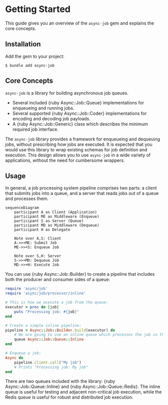 # Getting Started

This guide gives you an overview of the `async-job` gem and explains the core concepts.

## Installation

Add the gem to your project:

``` shell
$ bundle add async-job
```

## Core Concepts

`async-job` is a library for building asynchronous job queues.

- Several included {ruby Async::Job::Queue} implementations for enqueueing and running jobs.
- Several supported {ruby Async::Job::Coder} implementations for encoding and decoding job payloads.
- A {ruby Async::Job::Generic} class which describes the minimum required job interface.

The `async-job` library provides a framework for enqueueing and dequeuing jobs, without prescribing how jobs are executed. It is expected that you would use this library to wrap existing schemas for job definition and execution. This design allows you to use `async-job` in a wide variety of applications, without the need for cumbersome wrappers.

## Usage

In general, a job processing system pipeline comprises two parts: a client that submits jobs into a queue, and a server that reads jobs out of a queue and processes them.

```mermaid
sequenceDiagram
	participant A as Client (Application)
	participant ME as Middleware (Enqueue)
	participant S as Server (Queue)
	participant MD as Middleware (Dequeue)
	participant H as Delegate

	Note over A,S: Client
	A->>+ME: Submit Job
	ME->>+S: Enqueue Job

	Note over S,H: Server
	S->>+MD: Dequeue Job
	MD->>+H: Execute Job
```

You can use {ruby Async::Job::Builder} to create a pipeline that includes both the producer and consumer sides of a queue:

```ruby
require 'async/job'
require 'async/job/processor/inline'

# This is how we execute a job from the queue:
executor = proc do |job|
	puts "Processing job: #{job}"
end

# Create a simple inline pipeline:
pipeline = Async::Job::Builder.build(executor) do
	# We are going to use an inline queue which processes the job in the background using Async{}:
	queue Async::Job::Queue::Inline
end

# Enqueue a job:
Async do
	pipeline.client.call("My job")
	# Prints "Processing job: My job"
end
```

There are two queues included with the library: {ruby Async::Job::Queue::Inline} and {ruby Async::Job::Queue::Redis}. The inline queue is useful for testing and adjacent non-critical job execution, while the Redis queue is useful for robust and distributed job execution.
